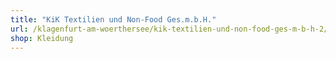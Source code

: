 ```yaml
---
title: "KiK Textilien und Non-Food Ges.m.b.H."
url: /klagenfurt-am-woerthersee/kik-textilien-und-non-food-ges-m-b-h-2/
shop: Kleidung
---
```

